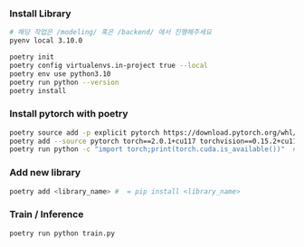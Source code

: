 ### Install Library

```bash
# 해당 작업은 /modeling/ 혹은 /backend/ 에서 진행해주세요
pyenv local 3.10.0

poetry init
poetry config virtualenvs.in-project true --local
poetry env use python3.10
poetry run python --version
poetry install
```

### Install pytorch with poetry

```bash
poetry source add -p explicit pytorch https://download.pytorch.org/whl/cu117
poetry add --source pytorch torch==2.0.1+cu117 torchvision==0.15.2+cu117
poetry run python -c "import torch;print(torch.cuda.is_available())"  ## check pytorch installed
```

### Add new library

```bash
poetry add <library_name> #  = pip install <library_name>
```

### Train / Inference

```bash
poetry run python train.py
```

